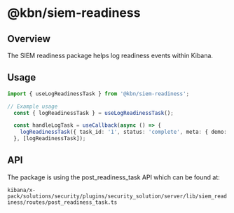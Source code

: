 # @kbn/siem-readiness

## Overview

The SIEM readiness package helps log readiness events within Kibana.

## Usage

```typescript
import { useLogReadinessTask } from '@kbn/siem-readiness';

// Example usage
  const { logReadinessTask } = useLogReadinessTask();

  const handleLogTask = useCallback(async () => {
    logReadinessTask({ task_id: '1', status: 'complete', meta: { demo: 'demo_data' } });
  }, [logReadinessTask]);
```

## API

The package is using the post_readiness_task API which can be found at: 

`kibana/x-pack/solutions/security/plugins/security_solution/server/lib/siem_readiness/routes/post_readiness_task.ts`